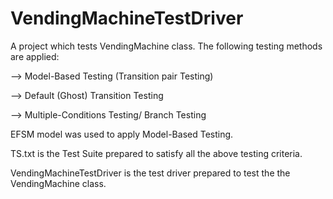 # VendingMachineTestDriver
A project which tests VendingMachine class. The following testing methods are applied:

--> Model-Based Testing (Transition pair Testing)

--> Default (Ghost) Transition Testing

--> Multiple-Conditions Testing/ Branch Testing

EFSM model was used to apply Model-Based Testing.

TS.txt is the Test Suite prepared to satisfy all the above testing criteria.

VendingMachineTestDriver is the test driver prepared to test the the VendingMachine class.
